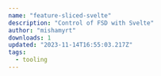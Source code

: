 ```yaml
---
name: "feature-sliced-svelte"
description: "Control of FSD with Svelte"
author: "mishamyrt"
downloads: 1
updated: "2023-11-14T16:55:03.217Z"
tags: 
  - tooling
---
```

